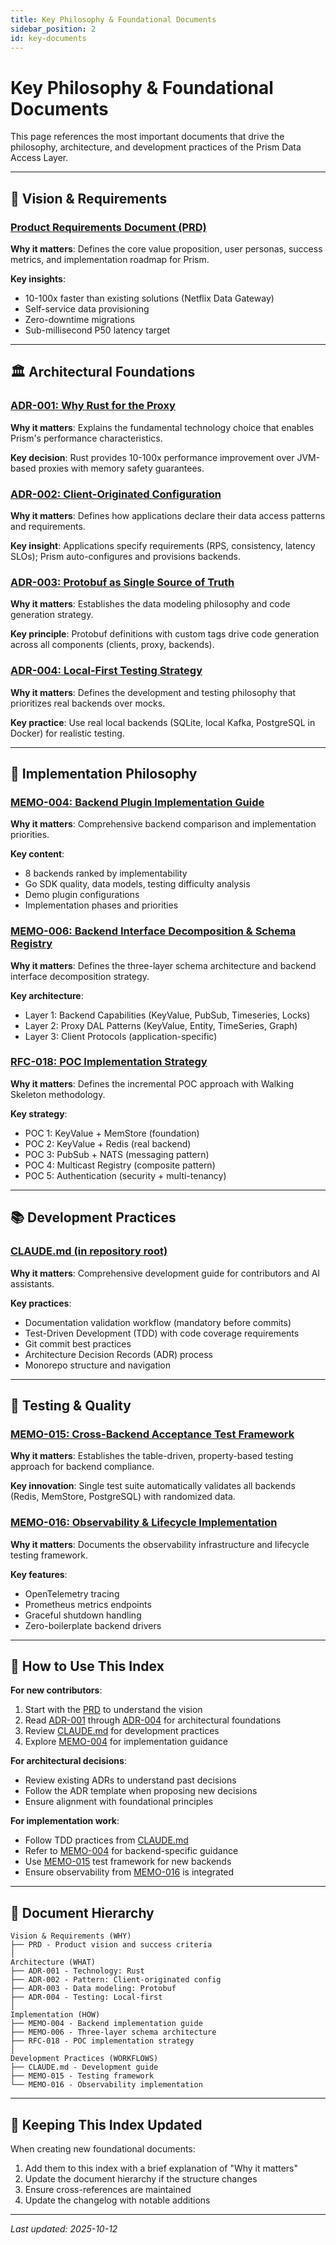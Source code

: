 ```yaml
---
title: Key Philosophy & Foundational Documents
sidebar_position: 2
id: key-documents
---
```


# Key Philosophy & Foundational Documents

This page references the most important documents that drive the philosophy, architecture, and development practices of the Prism Data Access Layer.

---

## 🎯 Vision & Requirements

### [Product Requirements Document (PRD)](/prd)
**Why it matters**: Defines the core value proposition, user personas, success metrics, and implementation roadmap for Prism.

**Key insights**:
- 10-100x faster than existing solutions (Netflix Data Gateway)
- Self-service data provisioning
- Zero-downtime migrations
- Sub-millisecond P50 latency target

---

## 🏛️ Architectural Foundations

### [ADR-001: Why Rust for the Proxy](/adr/adr-001)
**Why it matters**: Explains the fundamental technology choice that enables Prism's performance characteristics.

**Key decision**: Rust provides 10-100x performance improvement over JVM-based proxies with memory safety guarantees.

### [ADR-002: Client-Originated Configuration](/adr/adr-002)
**Why it matters**: Defines how applications declare their data access patterns and requirements.

**Key insight**: Applications specify requirements (RPS, consistency, latency SLOs); Prism auto-configures and provisions backends.

### [ADR-003: Protobuf as Single Source of Truth](/adr/adr-003)
**Why it matters**: Establishes the data modeling philosophy and code generation strategy.

**Key principle**: Protobuf definitions with custom tags drive code generation across all components (clients, proxy, backends).

### [ADR-004: Local-First Testing Strategy](/adr/adr-004)
**Why it matters**: Defines the development and testing philosophy that prioritizes real backends over mocks.

**Key practice**: Use real local backends (SQLite, local Kafka, PostgreSQL in Docker) for realistic testing.

---

## 🔧 Implementation Philosophy

### [MEMO-004: Backend Plugin Implementation Guide](/memos/memo-004)
**Why it matters**: Comprehensive backend comparison and implementation priorities.

**Key content**:
- 8 backends ranked by implementability
- Go SDK quality, data models, testing difficulty analysis
- Demo plugin configurations
- Implementation phases and priorities

### [MEMO-006: Backend Interface Decomposition & Schema Registry](/memos/memo-006)
**Why it matters**: Defines the three-layer schema architecture and backend interface decomposition strategy.

**Key architecture**:
- Layer 1: Backend Capabilities (KeyValue, PubSub, Timeseries, Locks)
- Layer 2: Proxy DAL Patterns (KeyValue, Entity, TimeSeries, Graph)
- Layer 3: Client Protocols (application-specific)

### [RFC-018: POC Implementation Strategy](/rfc/rfc-018)
**Why it matters**: Defines the incremental POC approach with Walking Skeleton methodology.

**Key strategy**:
- POC 1: KeyValue + MemStore (foundation)
- POC 2: KeyValue + Redis (real backend)
- POC 3: PubSub + NATS (messaging pattern)
- POC 4: Multicast Registry (composite pattern)
- POC 5: Authentication (security + multi-tenancy)

---

## 📚 Development Practices

### [CLAUDE.md (in repository root)](../../CLAUDE.md)
**Why it matters**: Comprehensive development guide for contributors and AI assistants.

**Key practices**:
- Documentation validation workflow (mandatory before commits)
- Test-Driven Development (TDD) with code coverage requirements
- Git commit best practices
- Architecture Decision Records (ADR) process
- Monorepo structure and navigation

---

## 🧪 Testing & Quality

### [MEMO-015: Cross-Backend Acceptance Test Framework](/memos/memo-015)
**Why it matters**: Establishes the table-driven, property-based testing approach for backend compliance.

**Key innovation**: Single test suite automatically validates all backends (Redis, MemStore, PostgreSQL) with randomized data.

### [MEMO-016: Observability & Lifecycle Implementation](/memos/memo-016)
**Why it matters**: Documents the observability infrastructure and lifecycle testing framework.

**Key features**:
- OpenTelemetry tracing
- Prometheus metrics endpoints
- Graceful shutdown handling
- Zero-boilerplate backend drivers

---

## 📖 How to Use This Index

**For new contributors**:
1. Start with the [PRD](/prd) to understand the vision
2. Read [ADR-001](/adr/adr-001) through [ADR-004](/adr/adr-004) for architectural foundations
3. Review [CLAUDE.md](../../CLAUDE.md) for development practices
4. Explore [MEMO-004](/memos/memo-004) for implementation guidance

**For architectural decisions**:
- Review existing ADRs to understand past decisions
- Follow the ADR template when proposing new decisions
- Ensure alignment with foundational principles

**For implementation work**:
- Follow TDD practices from [CLAUDE.md](../../CLAUDE.md)
- Refer to [MEMO-004](/memos/memo-004) for backend-specific guidance
- Use [MEMO-015](/memos/memo-015) test framework for new backends
- Ensure observability from [MEMO-016](/memos/memo-016) is integrated

---

## 🔗 Document Hierarchy

```text
Vision & Requirements (WHY)
├── PRD - Product vision and success criteria
│
Architecture (WHAT)
├── ADR-001 - Technology: Rust
├── ADR-002 - Pattern: Client-originated config
├── ADR-003 - Data modeling: Protobuf
├── ADR-004 - Testing: Local-first
│
Implementation (HOW)
├── MEMO-004 - Backend implementation guide
├── MEMO-006 - Three-layer schema architecture
├── RFC-018 - POC implementation strategy
│
Development Practices (WORKFLOWS)
├── CLAUDE.md - Development guide
├── MEMO-015 - Testing framework
└── MEMO-016 - Observability implementation
```

---

## 📝 Keeping This Index Updated

When creating new foundational documents:
1. Add them to this index with a brief explanation of "Why it matters"
2. Update the document hierarchy if the structure changes
3. Ensure cross-references are maintained
4. Update the changelog with notable additions

---

*Last updated: 2025-10-12*
